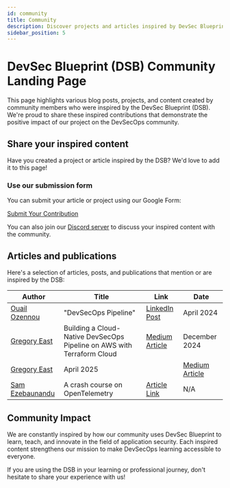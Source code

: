 ```yaml
---
id: community
title: Community
description: Discover projects and articles inspired by DevSec Blueprint
sidebar_position: 5
---
```


<!-- markdownlint-disable MD025 -->

# DevSec Blueprint (DSB) Community Landing Page

<!-- markdownlint-enable MD025 -->

This page highlights various blog posts, projects, and content created by community members who were inspired by the DevSec Blueprint (DSB). We're proud to share these inspired contributions that demonstrate the positive impact of our project on the DevSecOps community.

## Share your inspired content

Have you created a project or article inspired by the DSB? We'd love to add it to this page!

### Use our submission form

You can submit your article or project using our Google Form:

<a href="https://forms.gle/aqTSjzjXtvtPAS4p8" target="_blank" className="button button--primary">Submit Your Contribution</a>

You can also join our [Discord server](https://discord.gg/enMmUNq8jc) to discuss your inspired content with the community.

## Articles and publications

Here's a selection of articles, posts, and publications that mention or are inspired by the DSB:

| Author                                                         | Title                                                                  | Link                                                                                                                                                                     | Date                                                                                     |
| -------------------------------------------------------------- | ---------------------------------------------------------------------- | ------------------------------------------------------------------------------------------------------------------------------------------------------------------------ | ---------------------------------------------------------------------------------------- |
| [Ouail Ozennou](https://www.linkedin.com/in/ozennou/)          | "DevSecOps Pipeline"                                                   | [LinkedIn Post](https://www.linkedin.com/posts/ozennou_devsecops-cicd-infrastructureascode-activity-7285679711353991169-2d-l?utm_source=share&utm_medium=member_desktop) | April 2024                                                                               |
| [Gregory East](https://medium.com/@gregoryeast1)               | Building a Cloud-Native DevSecOps Pipeline on AWS with Terraform Cloud | [Medium Article](https://medium.com/@gregoryeast1/building-a-cloud-native-devsecops-pipeline-on-aws-with-terraform-cloud-28060c3d9896)                                   | December 2024                                                                            |
| [Gregory East](https://medium.com/@gregoryeast1)               | April 2025                                                             |                                                                                                                                                                          | [Medium Article](https://medium.com/@gregoryeast1/github-actions-devsecops-a3b5233669d5) |
| [Sam Ezebaunandu](https://www.linkedin.com/in/sam-ezebunandu/) | A crash course on OpenTelemetry                                        | [Article Link](https://hezebnica.notion.site/Open-Telemetry-101-Instrumenting-a-Service-with-OpenTelemetry-1ab0e3bd249b804cbf69fa7f1b376a78?pvs=4)                       | N/A                                                                                      |

## Community Impact

We are constantly inspired by how our community uses DevSec Blueprint to learn, teach, and innovate in the field of application security. Each inspired content strengthens our mission to make DevSecOps learning accessible to everyone.

If you are using the DSB in your learning or professional journey, don't hesitate to share your experience with us!
